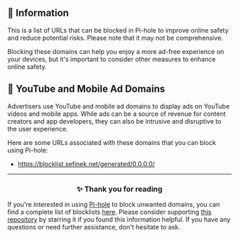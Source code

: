 <!-- SEO DATA FOR BLOCKLIST.SEIFNEK.NET
* Title       : YouTube and Mobile Ad Domains
* Description : 
* Tags        :
* Canonical   : /viewer/info/block/YouTube_and_mobile_ads_etc.
-->

## 📃 Information
This is a list of URLs that can be blocked in Pi-hole to improve online safety and reduce potential risks.
Please note that it may not be comprehensive.

Blocking these domains can help you enjoy a more ad-free experience on your devices, but it's important to consider other measures to enhance online safety.

## 🔴 YouTube and Mobile Ad Domains
Advertisers use YouTube and mobile ad domains to display ads on YouTube videos and mobile apps.
While ads can be a source of revenue for content creators and app developers, they can also be intrusive and disruptive to the user experience.

Here are some URLs associated with these domains that you can block using Pi-hole:
- https://blocklist.sefinek.net/generated/0.0.0.0/


<hr>
<h3 align="center">✨ Thank you for reading</h3>
If you're interested in using <a href="../What%20is%20Pi-hole.md">Pi-hole</a> to block unwanted domains, you can find a complete list of blocklists <a href="../../lists/md/Pi-hole.md">here</a>.
Please consider supporting <a href="https://github.com/sefinek24/Sefinek-Blocklist-Collection" target="_blank">this repository</a> by starring it if you found this information helpful.
If you have any questions or need further assistance, don't hesitate to ask.